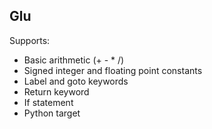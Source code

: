 ## Glu

Supports:
 * Basic arithmetic (+ - * /)
 * Signed integer and floating point constants
 * Label and goto keywords
 * Return keyword
 * If statement
 * Python target